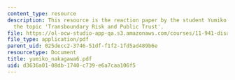 ```yaml
---
content_type: resource
description: This resource is the reaction paper by the student Yumiko Nakagawa on
  the topic 'Transboundary Risk and Public Trust'.
file: https://ol-ocw-studio-app-qa.s3.amazonaws.com/courses/11-941-disaster-vulnerability-and-resilience-spring-2005/d3636a0108db1740c739e6a7caa106f5_yumiko_nakagawa6.pdf
file_type: application/pdf
parent_uid: 025decc2-3746-51df-f1f2-1fd5ad489b6e
resourcetype: Document
title: yumiko_nakagawa6.pdf
uid: d3636a01-08db-1740-c739-e6a7caa106f5
---
```

